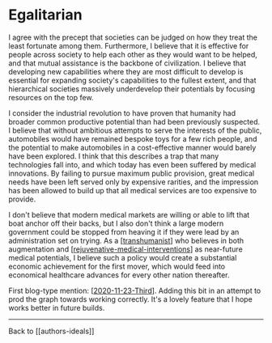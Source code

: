 # Egalitarian

I agree with the precept that societies can be judged on how they treat the least fortunate among them.  Furthermore, I believe that it is effective for people across society to help each other as they would want to be helped, and that mutual assistance is the backbone of civilization.  I believe that developing new capabilities where they are most difficult to develop is essential for expanding society's capabilities to the fullest extent, and that hierarchical societies massively underdevelop their potentials by focusing resources on the top few.

I consider the industrial revolution to have proven that humanity had broader common productive potential than had been previously suspected.  I believe that without ambitious attempts to serve the interests of the public, automobiles would have remained bespoke toys for a few rich people, and the potential to make automobiles in a cost-effective manner would barely have been explored.  I think that this describes a trap that many technologies fall into, and which today has even been suffered by medical innovations.  By failing to pursue maximum public provision, great medical needs have been left served only by expensive rarities, and the impression has been allowed to build up that all medical services are too expensive to provide.

I don't believe that modern medical markets are willing or able to lift that boat anchor off their backs, but I also don't think a large modern government could be stopped from heaving it if they were lead by an administration set on trying.  As a [[transhumanist]] who believes in both augmentation and [[rejuvenative-medical-interventions]] as near-future medical potentials, I believe such a policy would create a substantial economic achievement for the first mover, which would feed into economical healthcare advances for every other nation thereafter.

First blog-type mention: [[2020-11-23-Third]].  Adding this bit in an attempt to prod the graph towards working correctly.  It's a lovely feature that I hope works better in future builds.

---
Back to [[authors-ideals]]

[//begin]: # "Autogenerated link references for markdown compatibility"
[transhumanist]: transhumanist.md "Transhumanist"
[rejuvenative-medical-interventions]: rejuvenative-medical-interventions.md "Rejuvenative Medical Interventions"
[2020-11-23-Third]: 2020-11-23-third.md "2020-11-23-Third"
[//end]: # "Autogenerated link references"